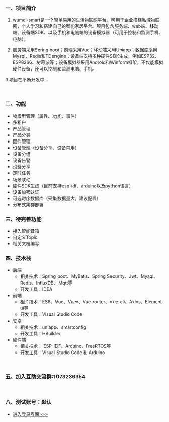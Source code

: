 
### 一、项目简介

1. wumei-smart是一个简单易用的生活物联网平台。可用于企业搭建私域物联网，个人学习和搭建自己的智能家居平台。项目包含服务端、web端、移动端、设备端SDK、以及手机和电脑端的设备模拟器（可用于控制和监测手机、电脑）。

2. 服务端采用Spring boot；前端采用Vue；移动端采用Uniapp；数据库采用Mysql、Redis和TDengine；设备端支持多种硬件SDK生成，例如ESP32、ESP8266、树莓派等；设备模拟器采用Android和Winform框架，不仅能模拟硬件设备，还可以控制和监测电脑、手机。

3.项目在不断开发中...

<br />


### 二、功能
- 物模型管理（属性、功能、事件）
- 多租户
- 产品管理
- 产品分类
- 固件管理
- 设备管理（设备分享、设备禁用）
- 设备分组
- 设备告警
- 设备分享
- 定时任务
- 场景联动
- 硬件SDK生成（目前支持esp-idf、arduino以及python语言）
- 设备加密认证
- 可选时序数据库（采集数据量大，建议配置）
- 分布式集群部署

### 三、待完善功能
- 接入智能音箱
- 自定义Topic
- 相关文档编写


 
### 四、技术栈    
* 后端
    - 相关技术：Spring boot、MyBatis、Spring Security、Jwt、Mysql、Redis、InfluxDB、Mqtt等
    - 开发工具：IDEA    
* 前端
    - 相关技术：ES6、Vue、Vuex、Vue-router、Vue-cli、Axios、Element-ui等 
    - 开发工具：Visual Studio Code    
* 安卓
    - 相关技术：uniapp、smartconfig
    - 开发工具：HBuilder
* 硬件端
    - 相关技术： ESP-IDF、Arduino、FreeRTOS等
    - 开发工具：Visual Studio Code 和 Arduino








<br />

### 五、加入互助交流群:1073236354
<br />

### 八、测试账号：默认
* [进入登录界面>>>](http://wumei.live:89/)
